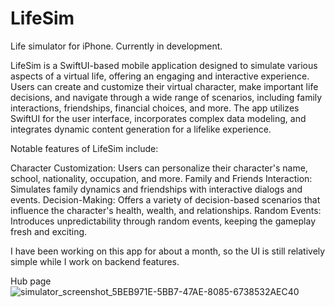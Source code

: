 # LifeSim
Life simulator for iPhone. Currently in development.

LifeSim is a SwiftUI-based mobile application designed to simulate various aspects of a virtual life, offering an engaging and interactive experience. 
Users can create and customize their virtual character, make important life decisions, 
and navigate through a wide range of scenarios, including family interactions, friendships, financial choices, and more. 
The app utilizes SwiftUI for the user interface, incorporates complex data modeling, and integrates dynamic content generation for a lifelike experience.

Notable features of LifeSim include:

Character Customization: Users can personalize their character's name, school, nationality, occupation, and more.
Family and Friends Interaction: Simulates family dynamics and friendships with interactive dialogs and events.
Decision-Making: Offers a variety of decision-based scenarios that influence the character's health, wealth, and relationships.
Random Events: Introduces unpredictability through random events, keeping the gameplay fresh and exciting.

I have been working on this app for about a month, so the UI is still relatively simple while I work on backend features.

Hub page
![simulator_screenshot_5BEB971E-5BB7-47AE-8085-6738532AEC40](https://github.com/marshallhm1/LifeSim/assets/105462702/e9970aaf-ea9c-40be-a343-e38d4d93d310)


